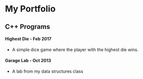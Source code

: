 # My Portfolio

## C++ Programs

#### Highest Die - Feb 2017

- A simple dice game where the player with the highest die wins.

#### Garage Lab - Oct 2013

- A lab from my data structures class

